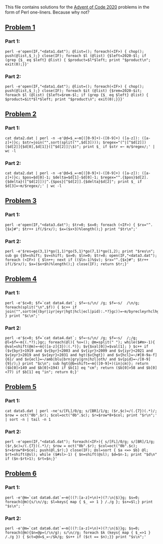 This file contains solutions for the [Advent of Code 2020](https://adventofcode.com/2020) problems in the form of Perl one-liners. Because why not?

## [Problem 1](https://adventofcode.com/2020/day/1)
### Part 1:

    perl -e'open(IF,"<data1.dat"); @list=(); foreach(<IF>) { chop(); push(@list,$_);} close(IF); foreach $l (@list) {$left=2020-$l; if (grep {$_ eq $left} @list) { $product=$l*$left; print "$product\n"; exit(0);}}'

### Part 2:

    perl -e'open(IF,"<data1.dat"); @list=(); foreach(<IF>) { chop(); push(@list,$_);} close(IF); foreach $it (@list) {$rem=2020-$it; foreach $l (@list) {$left=$rem-$l; if (grep {$_ eq $left} @list) { $product=$it*$l*$left; print "$product\n"; exit(0);}}}'

## [Problem 2](https://adventofcode.com/2020/day/2)
### Part 1:
   
    cat data2.dat | perl -n -e'@d=$_=~m{([0-9]+)-([0-9]+) ([a-z]): ([a-z]+)}c; $str=join("",sort(split("",$d[3]))); $regex="(^|[^$d[2]])[$d[2]]{$d[0],$d[1]}([^$d[2]]|\$)"; print $_ if $str =~ m/$regex/;' | wc -l

### Part 2:

    cat data2.dat | perl -n -e'@d=$_=~m{([0-9]+)-([0-9]+) ([a-z]): ([a-z]+)}c; $pos=$d[0]-1; $delta=$d[1]-$d[0]-1; $regex="^.{$pos}$d[2].{$delta}([^$d[2]])|^.{$pos}[^$d[2]].{$delta}$d[2]"; print $_ if $d[3]=~m/$regex/;' | wc -l

## [Problem 3](https://adventofcode.com/2020/day/3)
### Part 1:
   
    perl -e'open(IF,"<data3.dat"); $tr=0; $x=0; foreach (<IF>) { $rx="^.{$x}#"; $tr++ if(/$rx/); $x=($x+3)%length();} print "$tr\n";'

### Part 2:

    perl -e'$res=go(3,1)*go(1,1)*go(5,1)*go(7,1)*go(1,2); print "$res\n"; sub go {$h=shift; $v=shift; $x=0; $ln=0; $tr=0; open(IF,"<data3.dat"); foreach (<IF>) { $ln++; next if (($ln-1)%$v); $rx="^.{$x}#"; $tr++ if(/$rx/); $x=($x+$h)%length();} close(IF); return $tr;}'

## [Problem 4](https://adventofcode.com/2020/day/4)
### Part 1:

    perl -e'$c=0; $f=`cat data4.dat`; $f=~s/\n/ /g; $f=~s/  /\n/g; foreach(split("\n",$f)) { $c++ if join("",sort(m{(byr|iyr|eyr|hgt|hcl|ecl|pid):.*?}gc))=~m/byrecleyrhclhgtiyrpid/; } print "$c\n";'

### Part 2:

    perl -e'$c=0; $f=`cat data4.dat`; $f=~s/\n/ /g; $f=~s/  /;/g; @l=$f=~m{(.*?);}gc; foreach(@l){ %v=(); @m=split(" "); while($#m>-1){ @val=shift(@m)=~m{([a-z]{3}):(.*)}; $v{$val[0]}=$val[1]; } $c++ if ($v{byr}>1919 and $v{byr}<2003 and $v{iyr}>2009 and $v{iyr}<2021 and $v{eyr}>2019 and $v{eyr}<2031 and hgt($v{hgt}) and $v{hcl}=~/#[0-9a-f]{6}/ and $v{ecl}=~/amb|blu|brn|gry|grn|hzl|oth/ and $v{pid}=~/[0-9]{9}/);} print "$c\n"; sub hgt{@b=shift=~m{([0-9]+)(in|cm)}; return ($b[0]>149 and $b[0]<194) if $b[1] eq "cm"; return ($b[0]>58 and $b[0]<77) if $b[1] eq "in"; return 0;}'
    
## [Problem 5](https://adventofcode.com/2020/day/5)
### Part 1:

    cat data5.dat | perl -ne's/[FL]/0/g; s/[BR]/1/g; ($r,$c)=/(.{7})(.*)/; $row = oct("0b".$r); $col=oct("0b".$c); $r=$row*8+$col; print "$r\n";' | sort -n | tail -n 1

### Part 2:

    perl -e'open(IF,"<data5.dat"); foreach(<IF>){ s/[FL]/0/g; s/[BR]/1/g; ($r,$c)=/(.{7})(.*)/; $row = oct("0b".$r); $col=oct("0b".$c); $r=$row*8+$col; push(@l,$r);} close(IF); @sl=sort { $a <=> $b} @l; $rt=shift(@sl); while ($#sl>-1) { $n=shift(@sl); $d=$n-1; print "$d\n" if ($n-$rt>1); $rt=$n;}'

## [Problem 6](https://adventofcode.com/2020/day/6)
### Part 1:

    perl -e'@m=`cat data6.dat`=~m{((?:[a-z]+\n)+)(?:\n|$)}g; $s=0; foreach(@m){s/\n//g; $l=keys{ map { $_ => 1 } /./g }; $s+=$l;} print "$s\n"; '

### Part 2:

    perl -e'@m=`cat data6.dat`=~m{((?:[a-z]+\n)+)(?:\n|$)}g; $s=0; foreach(@m){$n=@p=(/\n/g); s/\n//g; foreach $k (keys{ map { $_=>1 } /./g }) { $ct=@d=$_=~/$k/g; $s++ if ($ct == $n);}} print "$s\n";'

